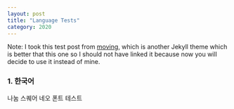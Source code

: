 ```yaml
---
layout: post
title: "Language Tests"
category: 2020
---
```


Note: I took this test post from [moving](https://github.com/huangyz0918/moving), which is another Jekyll theme which is better that this one so I should not have linked it because now you will decide to use it instead of mine.

### 1. 한국어

나눔 스퀘어 네오 폰트 테스트 

